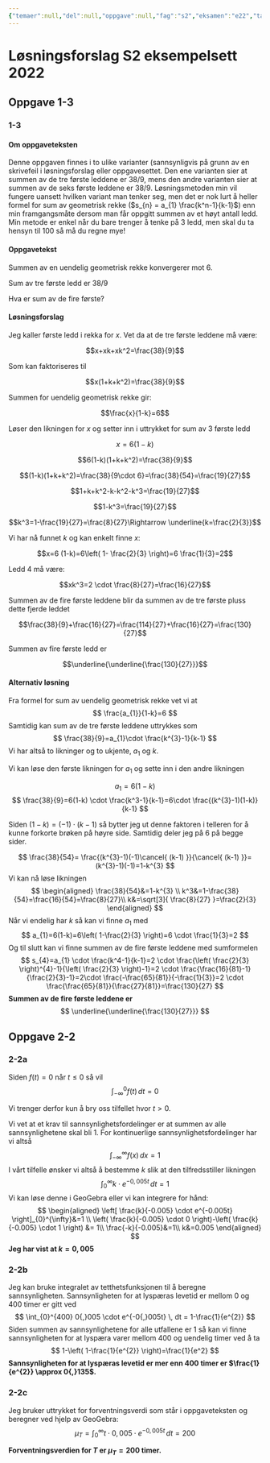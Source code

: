 ```yaml
---
{"temaer":null,"del":null,"oppgave":null,"fag":"s2","eksamen":"e22","tags":["matematikk","løsningsforslag","S2"],"alias":[null],"dg-publish":true,"title":"Løsningsforslag S2 eksempelsett 2022","date":"2023-05-19","modified":"2023-05-29","permalink":"/losningsforslag/losningsforslag-s2-eksempelsett-2022/","dgPassFrontmatter":true}
---
```



# Løsningsforslag S2 eksempelsett 2022

## Oppgave 1-3

### 1-3

#### Om oppgaveteksten
Denne oppgaven finnes i to ulike varianter (sannsynligvis på grunn av en skrivefeil i løsningsforslag eller oppgavesettet. Den ene varianten sier at summen av de tre første leddene er 38/9, mens den andre varianten sier at summen av de seks første leddene er 38/9. Løsningsmetoden min vil fungere uansett hvilken variant man tenker seg, men det er nok lurt å heller formel for sum av geometrisk rekke ($s_{n} = a_{1} \frac{k^n-1}{k-1}$) enn min framgangsmåte dersom man får oppgitt summen av et høyt antall ledd. Min metode er enkel når du bare trenger å tenke på 3 ledd, men skal du ta hensyn til 100 så må du regne mye!

#### Oppgavetekst
Summen av en uendelig geometrisk rekke konvergerer mot 6.

Sum av tre første ledd er 38/9

Hva er sum av de fire første?

#### Løsningsforslag
Jeg kaller første ledd i rekka for $x$. Vet da at de tre første leddene må være:

$$x+xk+xk^2=\frac{38}{9}$$

Som kan faktoriseres til 

$$x(1+k+k^2)=\frac{38}{9}$$

Summen for uendelig geometrisk rekke gir:

$$\frac{x}{1-k}=6$$

Løser den likningen for $x$ og setter inn i uttrykket for sum av 3 første ledd 

$$x=6(1-k)$$

$$6(1-k)(1+k+k^2)=\frac{38}{9}$$

$$(1-k)(1+k+k^2)=\frac{38}{9\cdot 6}=\frac{38}{54}=\frac{19}{27}$$

$$1+k+k^2-k-k^2-k^3=\frac{19}{27}$$

$$1-k^3=\frac{19}{27}$$

$$k^3=1-\frac{19}{27}=\frac{8}{27}\Rightarrow \underline{k=\frac{2}{3}}$$

Vi har nå funnet $k$ og kan enkelt finne $x$:

$$x=6 (1-k)=6\left( 1- \frac{2}{3} \right)=6 \frac{1}{3}=2$$

Ledd 4 må være:

$$xk^3=2 \cdot \frac{8}{27}=\frac{16}{27}$$

Summen av de fire første leddene blir da summen av de tre første pluss dette fjerde leddet

$$\frac{38}{9}+\frac{16}{27}=\frac{114}{27}+\frac{16}{27}=\frac{130}{27}$$

Summen av fire første ledd er 

$$\underline{\underline{\frac{130}{27}}}$$

#### Alternativ løsning
Fra formel for sum av uendelig geometrisk rekke vet vi at
$$
\frac{a_{1}}{1-k}=6
$$
Samtidig kan sum av de tre første leddene uttrykkes som
$$
\frac{38}{9}=a_{1}\cdot \frac{k^{3}-1}{k-1}
$$
Vi har altså to likninger og to ukjente, $a_{1}$ og $k$.

Vi kan løse den første likningen for $a_{1}$ og sette inn i den andre likningen

$$
a_{1}=6(1-k)
$$
$$
\frac{38}{9}=6(1-k) \cdot \frac{k^3-1}{k-1}=6\cdot \frac{(k^{3}-1)(1-k)}{k-1}
$$

Siden $(1-k)=(-1)\cdot (k-1)$ så bytter jeg ut denne faktoren i telleren for å kunne forkorte brøken på høyre side. Samtidig deler jeg på 6 på begge sider.

$$
\frac{38}{54}= \frac{(k^{3}-1)(-1)\cancel{ (k-1) }}{\cancel{ (k-1) }}=(k^{3}-1)(-1)=1-k^{3}
$$
Vi kan nå løse likningen
$$
\begin{aligned}
\frac{38}{54}&=1-k^{3} \\
k^3&=1-\frac{38}{54}=\frac{16}{54}=\frac{8}{27}\\
k&=\sqrt[3]{ \frac{8}{27} }=\frac{2}{3}
\end{aligned}
$$
Når vi endelig har $k$ så kan vi finne $a_{1}$ med
$$
a_{1}=6(1-k)=6\left( 1-\frac{2}{3} \right)=6 \cdot \frac{1}{3}=2
$$
Og til slutt kan vi finne summen av de fire første leddene med sumformelen
$$
s_{4}=a_{1} \cdot \frac{k^4-1}{k-1}=2 \cdot \frac{\left( \frac{2}{3} \right)^{4}-1}{\left( \frac{2}{3} \right)-1}=2 \cdot \frac{\frac{16}{81}-1}{\frac{2}{3}-1}=2\cdot \frac{-\frac{65}{81}}{-\frac{1}{3}}=2 \cdot \frac{\frac{65}{81}}{\frac{27}{81}}=\frac{130}{27}
$$
**Summen av de fire første leddene er**
$$
\underline{\underline{\frac{130}{27}}}
$$

## Oppgave 2-2
### 2-2a
Siden $f(t)=0$ når $t\leq 0$ så vil
$$
\int_{- \infty}^{0} f(t) \, dt =0
$$

Vi trenger derfor kun å bry oss tilfellet hvor $t>0$.

Vi vet at et krav til sannsynlighetsfordelinger er at summen av alle sannsynlighetene skal bli 1. For kontinuerlige sannsynlighetsfordelinger har vi altså
$$
\int_{- \infty}^{\infty} f(x) \, dx =1
$$
I vårt tilfelle ønsker vi altså å bestemme $k$ slik at den tilfredsstiller likningen
$$
\int_{0}^{\infty} k \cdot e^{-0{,}005t} \, dt = 1
$$
Vi kan løse denne i GeoGebra eller vi kan integrere for hånd:
$$
\begin{aligned}
\left[ \frac{k}{-0.005} \cdot e^{-0.005t} \right]_{0}^{\infty}&=1 \\
\left(  \frac{k}{-0.005} \cdot  0 \right)-\left( \frac{k}{-0.005} \cdot 1 \right) &= 1\\
\frac{-k}{-0.005}&=1\\
k&=0.005
\end{aligned}
$$
**Jeg har vist at $k=0{,}005$**
### 2-2b
Jeg kan bruke integralet av tetthetsfunksjonen til å beregne sannsynligheten. Sannsynligheten for at lyspæras levetid er mellom 0 og 400 timer er gitt ved
$$
\int_{0}^{400} 0{,}005 \cdot e^{-0{,}005t} \, dt = 1-\frac{1}{e^{2}} 
$$
Siden summen av sannsynlighetene for alle utfallene er 1 så kan vi finne sannsynligheten for at lyspæra varer mellom 400 og uendelig timer ved å ta
$$
1-\left( 1-\frac{1}{e^{2}} \right)=\frac{1}{e^2}
$$
**Sannsynligheten for at lyspæras levetid er mer enn 400 timer er $\frac{1}{e^{2}} \approx 0{,}135$.**

### 2-2c
Jeg bruker uttrykket for forventningsverdi som står i oppgaveteksten og beregner ved hjelp av GeoGebra:
$$
\mu_{T} = \int_{0}^{\infty} t \cdot 0{,}005 \cdot e^{-0{,}005t} \, dt = 200
$$

**Forventningsverdien for $T$ er $\mu_{T}=200$ timer.**
